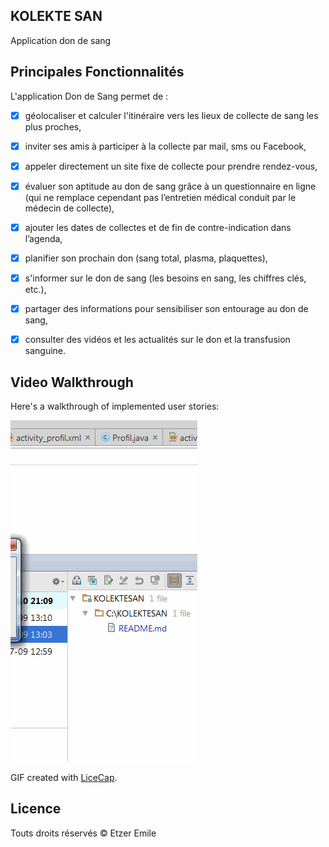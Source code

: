 ## KOLEKTE SAN
  Application don de sang
  
## Principales Fonctionnalités 
 
L'application Don de Sang permet de :
 * [X] géolocaliser et calculer l'itinéraire vers les lieux de collecte de sang les plus proches,
 * [X] inviter ses amis à participer à la collecte par mail, sms ou Facebook,
 * [X] appeler directement un site fixe de collecte pour prendre rendez-vous,
 * [X] évaluer son aptitude au don de sang grâce à un questionnaire en ligne (qui ne remplace cependant pas l’entretien médical conduit par le médecin de collecte),
 * [X] ajouter les dates de collectes et de fin de contre-indication dans l’agenda,
 * [X] planifier son prochain don (sang total, plasma, plaquettes),
 * [X] s'informer sur le don de sang (les besoins en sang, les chiffres clés, etc.),
 * [X] partager des informations pour sensibiliser son entourage au don de sang,
 * [X] consulter des vidéos et les actualités sur le don et la transfusion sanguine.

 
## Video Walkthrough 

Here's a walkthrough of implemented user stories:

<img src="ko.gif" title='Video Walkthrough' width='' alt='Video Walkthrough'/>

GIF created with [LiceCap](http://www.cockos.com/licecap/).

## Licence
   Touts droits réservés © Etzer Emile 
